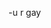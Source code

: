 -u r gay 
<!---
YAMIHOE/YAMIHOE is a ✨ special ✨ repository because its `README.md` (this file) appears on your GitHub profile.
You can click the Preview link to take a look at your changes.
--->
